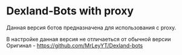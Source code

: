 # Dexland-Bots with proxy
Данная версия ботов предназначена для использования с proxy.

В настройке данная версия не отличаеться от обычной версии
Оригинал - https://github.com/MrLeyYT/Dexland-bots
